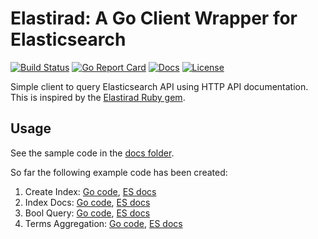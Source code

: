 # Elastirad: A Go Client Wrapper for Elasticsearch

[![Build Status][build-status-svg]][build-status-url]
[![Go Report Card][goreport-svg]][goreport-url]
[![Docs][docs-godoc-svg]][docs-godoc-url]
[![License][license-svg]][license-url]

Simple client to query Elasticsearch API using HTTP API documentation. This is inspired by the [Elastirad Ruby gem](https://github.com/grokify/elastirad-ruby).

## Usage

See the sample code in the [docs folder](docs).

So far the following example code has been created:

1. Create Index: [Go code](docs/reference/indices-create-index), [ES docs](https://www.elastic.co/guide/en/elasticsearch/reference/current/indices-create-index.html)
1. Index Docs: [Go code](docs/reference/docs-index), [ES docs](https://www.elastic.co/guide/en/elasticsearch/reference/current/docs-index_.html)
1. Bool Query: [Go code](docs/reference/query-dsl-bool-query), [ES docs](https://www.elastic.co/guide/en/elasticsearch/reference/current/query-dsl-bool-query.html)
1. Terms Aggregation: [Go code](docs/reference/search-aggregations-bucket-terms-aggregation), [ES docs](https://www.elastic.co/guide/en/elasticsearch/reference/current/search-aggregations-bucket-terms-aggregation.html#search-aggregations-bucket-terms-aggregation)

 [build-status-svg]: https://github.com/grokify/elastirad-go/workflows/go%20build/badge.svg
 [build-status-url]: https://github.com/grokify/elastirad-go/actions
 [goreport-svg]: https://goreportcard.com/badge/github.com/grokify/elastirad-go
 [goreport-url]: https://goreportcard.com/report/github.com/grokify/elastirad-go
 [docs-godoc-svg]: https://pkg.go.dev/badge/github.com/grokify/elastirad-go
 [docs-godoc-url]: https://pkg.go.dev/github.com/grokify/elastirad-go
 [license-svg]: https://img.shields.io/badge/license-MIT-blue.svg
 [license-url]: https://github.com/grokify/elastirad-go/blob/master/LICENSE.md



